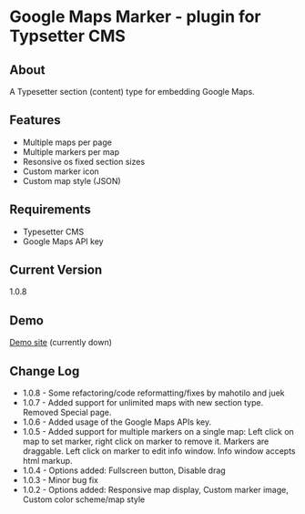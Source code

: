 # Google Maps Marker - plugin for Typsetter СMS

## About 
A Typesetter section (content) type for embedding Google Maps.

## Features
* Multiple maps per page
* Multiple markers per map
* Resonsive os fixed section sizes
* Custom marker icon
* Custom map style (JSON)

## Requirements
* Typesetter CMS
* Google Maps API key

## Current Version
1.0.8

## Demo
[Demo site](http://ts-addons.my-sitelab.com/Marker_Google_Maps) (currently down)

## Change Log
* 1.0.8 - Some refactoring/code reformatting/fixes by mahotilo and juek
* 1.0.7 - Added support for unlimited maps with new section type. Removed Special page.  
* 1.0.6 - Added usage of the Google Maps APIs key.
* 1.0.5 - Added support for multiple markers on a single map: Left click on map to set marker, right click on marker to remove it. Markers are draggable. Left click on marker to edit info window. Info window accepts html markup.
* 1.0.4 - Options added: Fullscreen button, Disable drag  
* 1.0.3 - Minor bug fix
* 1.0.2 - Options added: Responsive map display, Custom marker image, Custom color scheme/map style
